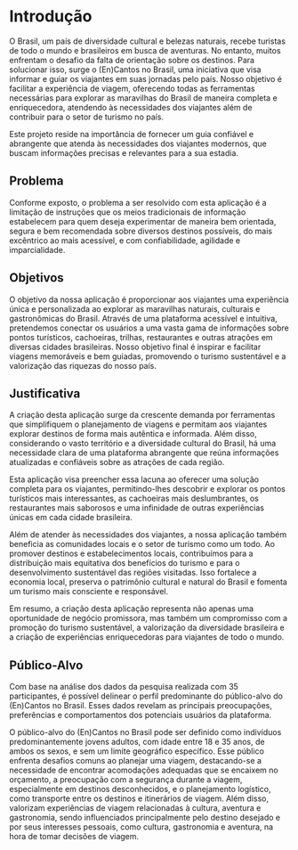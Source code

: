 # Introdução

O Brasil, um país de diversidade cultural e belezas naturais, recebe turistas de todo o mundo e brasileiros em busca de aventuras. No entanto, muitos enfrentam o desafio da falta de orientação sobre os destinos. Para solucionar isso, surge o (En)Cantos no Brasil, uma iniciativa que visa informar e guiar os viajantes em suas jornadas pelo país. Nosso objetivo é facilitar a experiência de viagem, oferecendo todas as ferramentas necessárias para explorar as maravilhas do Brasil de maneira completa e enriquecedora, atendendo às necessidades dos viajantes além de contribuir para o setor de turismo no país.
 
Este projeto reside na importância de fornecer um guia confiável e abrangente que atenda às necessidades dos viajantes modernos, que buscam informações precisas e relevantes para a sua estadia. 

## Problema
Conforme exposto, o problema a ser resolvido com esta aplicação é a limitação de instruções que os meios tradicionais de informação estabelecem para quem deseja experimentar de maneira bem orientada, segura e bem recomendada sobre diversos destinos possíveis, do mais excêntrico ao mais acessível, e com confiabilidade, agilidade e imparcialidade.


## Objetivos

O objetivo da nossa aplicação é proporcionar aos viajantes uma experiência única e personalizada ao explorar as maravilhas naturais, culturais e gastronômicas do Brasil. Através de uma plataforma acessível e intuitiva, pretendemos conectar os usuários a uma vasta gama de informações sobre pontos turísticos, cachoeiras, trilhas, restaurantes e outras atrações em diversas cidades brasileiras. Nosso objetivo final é inspirar e facilitar viagens memoráveis e bem guiadas, promovendo o turismo sustentável e a valorização das riquezas do nosso país.


## Justificativa

A criação desta aplicação surge da crescente demanda por ferramentas que simplifiquem o planejamento de viagens e permitam aos viajantes explorar destinos de forma mais autêntica e informada. Além disso, considerando o vasto território e a diversidade cultural do Brasil, há uma necessidade clara de uma plataforma abrangente que reúna informações atualizadas e confiáveis sobre as atrações de cada região.

Esta aplicação visa preencher essa lacuna ao oferecer uma solução completa para os viajantes, permitindo-lhes descobrir e explorar os pontos turísticos mais interessantes, as cachoeiras mais deslumbrantes, os restaurantes mais saborosos e uma infinidade de outras experiências únicas em cada cidade brasileira.

Além de atender às necessidades dos viajantes, a nossa aplicação também beneficia as comunidades locais e o setor de turismo como um todo. Ao promover destinos e estabelecimentos locais, contribuímos para a distribuição mais equitativa dos benefícios do turismo e para o desenvolvimento sustentável das regiões visitadas. Isso fortalece a economia local, preserva o patrimônio cultural e natural do Brasil e fomenta um turismo mais consciente e responsável.

Em resumo, a criação desta aplicação representa não apenas uma oportunidade de negócio promissora, mas também um compromisso com a promoção do turismo sustentável, a valorização da diversidade brasileira e a criação de experiências enriquecedoras para viajantes de todo o mundo.


## Público-Alvo

Com base na análise dos dados da pesquisa realizada com 35 participantes, é possível delinear o perfil predominante do público-alvo do (En)Cantos no Brasil. Esses dados revelam as principais preocupações, preferências e comportamentos dos potenciais usuários da plataforma. 

O público-alvo do (En)Cantos no Brasil pode ser definido como indivíduos predominantemente jovens adultos, com idade entre 18 e 35 anos, de ambos os sexos, e sem um limite geográfico específico. Esse público enfrenta desafios comuns ao planejar uma viagem, destacando-se a necessidade de encontrar acomodações adequadas que se encaixem no orçamento, a preocupação com a segurança durante a viagem, especialmente em destinos desconhecidos, e o planejamento logístico, como transporte entre os destinos e itinerários de viagem. Além disso, valorizam experiências de viagem relacionadas à cultura, aventura e gastronomia, sendo influenciados principalmente pelo destino desejado e por seus interesses pessoais, como cultura, gastronomia e aventura, na hora de tomar decisões de viagem. 
